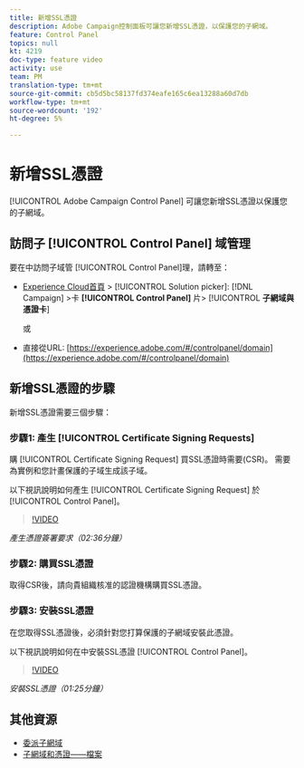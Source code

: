 ```yaml
---
title: 新增SSL憑證
description: Adobe Campaign控制面板可讓您新增SSL憑證，以保護您的子網域。
feature: Control Panel
topics: null
kt: 4219
doc-type: feature video
activity: use
team: PM
translation-type: tm+mt
source-git-commit: cb5d5bc58137fd374eafe165c6ea13288a60d7db
workflow-type: tm+mt
source-wordcount: '192'
ht-degree: 5%

---
```



# 新增SSL憑證

[!UICONTROL Adobe Campaign Control Panel] 可讓您新增SSL憑證以保護您的子網域。

## 訪問子 [!UICONTROL Control Panel] 域管理

要在中訪問子域管 [!UICONTROL Control Panel]理，請轉至：

* [Experience Cloud首頁](https://experience.adobe.com/#/home) > [!UICONTROL Solution picker]: [!DNL Campaign] >卡 **[!UICONTROL Control Panel]** 片> [!UICONTROL **子網域與憑證卡&#x200B;**]

   或
* 直接從URL: [https://experience.adobe.com/#/controlpanel/domain](https://experience.adobe.com/#/controlpanel/domain)

## 新增SSL憑證的步驟

新增SSL憑證需要三個步驟：

### 步驟1: 產生 [!UICONTROL Certificate Signing Requests]

購 [!UICONTROL Certificate Signing Request] 買SSL憑證時需要(CSR)。 需要為實例和您計畫保護的子域生成該子域。

以下視訊說明如何產生 [!UICONTROL Certificate Signing Request] 於 [!UICONTROL Control Panel]。

>[!VIDEO](https://video.tv.adobe.com/v/31317?quality=12)

*產生憑證簽署要求（02:36分鐘）*

### 步驟2: 購買SSL憑證

取得CSR後，請向貴組織核准的認證機構購買SSL憑證。

### 步驟3: 安裝SSL憑證

在您取得SSL憑證後，必須針對您打算保護的子網域安裝此憑證。

以下視訊說明如何在中安裝SSL憑證 [!UICONTROL Control Panel]。

>[!VIDEO](https://video.tv.adobe.com/v/31166?quality=12)

*安裝SSL憑證（01:25分鐘）*

## 其他資源

* [委派子網域](/help/administrating/control-panel/subdomain-delegation.md)
* [子網域和憑證——檔案](https://docs.adobe.com/content/help/zh-Hant/control-panel/using/subdomains-and-certificates/renewing-subdomain-certificate.html)
